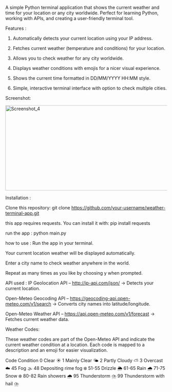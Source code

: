 A simple Python terminal application that shows the current weather and time for your location or any city worldwide. Perfect for learning Python, working with APIs, and creating a user-friendly terminal tool.

Features : 

1. Automatically detects your current location using your IP address.

2. Fetches current weather (temperature and conditions) for your location.

3. Allows you to check weather for any city worldwide.

4. Displays weather conditions with emojis for a nicer visual experience.

5. Shows the current time formatted in DD/MM/YYYY HH:MM style.

6. Simple, interactive terminal interface with option to check multiple cities.


Screenshot:

<img width="656" height="265" alt="Screenshot_4" src="https://github.com/user-attachments/assets/4e21b125-f092-49b7-99ce-6c45a954670a" />


Installation :

Clone this repository: git clone https://github.com/your-username/weather-terminal-app.git

this app requires requests. You can install it with: pip install requests

run the app : python main.py


how to use :
Run the app in your terminal.

Your current location weather will be displayed automatically.

Enter a city name to check weather anywhere in the world.

Repeat as many times as you like by choosing y when prompted.



API used :
IP Geolocation API – http://ip-api.com/json/ → Detects your current location.

Open-Meteo Geocoding API – https://geocoding-api.open-meteo.com/v1/search → Converts city names into latitude/longitude.

Open-Meteo Weather API – https://api.open-meteo.com/v1/forecast → Fetches current weather data.


Weather Codes:

These weather codes are part of the Open-Meteo API and indicate the current weather condition at a location. Each code is mapped to a description and an emoji for easier visualization.

Code	Condition
0	Clear ☀️
1	Mainly Clear 🌤
2	Partly Cloudy ⛅
3	Overcast ☁️
45	Fog 🌫
48	Depositing rime fog ❄️
51-55	Drizzle 🌦
61-65	Rain 🌧
71-75	Snow ❄️
80-82	Rain showers 🌧
95	Thunderstorm ⛈
99	Thunderstorm with hail ⛈

